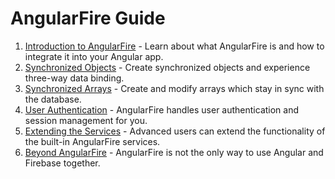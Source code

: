 # AngularFire Guide

1. [Introduction to AngularFire](introduction-to-angularfire.md) - Learn about what AngularFire is and how to integrate it into your Angular app.
2. [Synchronized Objects](synchronized-objects.md) - Create synchronized objects and experience three-way data binding.
3. [Synchronized Arrays](synchronized-arrays.md) - Create and modify arrays which stay in sync with the database.
4. [User Authentication](user-auth.md) - AngularFire handles user authentication and session management for you.
5. [Extending the Services](extending-services.md) - Advanced users can extend the functionality of the built-in AngularFire services.
6. [Beyond AngularFire](beyond-angularfire.md) - AngularFire is not the only way to use Angular and Firebase together.
